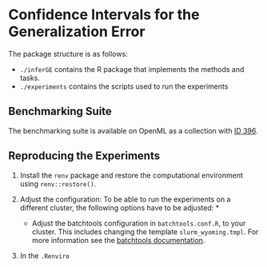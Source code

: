# Confidence Intervals for the Generalization Error

The package structure is as follows:

* `./inferGE` contains the R package that implements the methods and tasks.
* `./experiments` contains the scripts used to run the experiments


## Benchmarking Suite

The benchmarking suite is available on OpenML as a collection with [ID 396](https://www.openml.org/s/396).

## Reproducing the Experiments




1. Install the `renv` package and restore the computational environment using `renv::restore()`.
1. Adjust the configuration: To be able to run the experiments on a different cluster, the following options have to be adjusted:
   *

   * Adjust the batchtools configuration in `batchtools.conf.R`, to your cluster.
     This includes changing the template `slurm_wyoming.tmpl`.
     For more information see the [batchtools documentation](https://mllg.github.io/batchtools/articles/batchtools.html).
1. In the `.Renviro`
